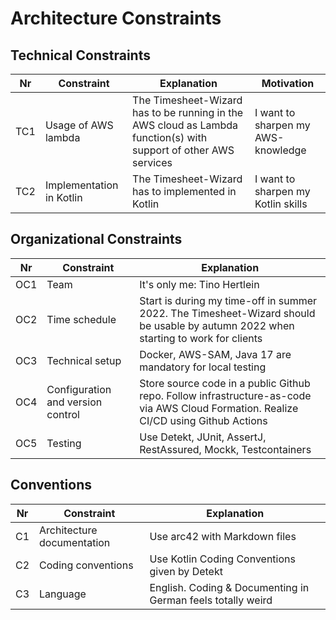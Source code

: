 # Architecture Constraints

## Technical Constraints

| Nr  | Constraint               | Explanation                                                                                                      | Motivation                         |                                                                          
|-----|--------------------------|------------------------------------------------------------------------------------------------------------------|------------------------------------|
| TC1 | Usage of AWS lambda      | The Timesheet-Wizard has to be running in the AWS cloud as Lambda function(s) with support of other AWS services | I want to sharpen my AWS-knowledge |
| TC2 | Implementation in Kotlin | The Timesheet-Wizard has to implemented in Kotlin                                                                | I want to sharpen my Kotlin skills |

## Organizational Constraints

| Nr  | Constraint                             | Explanation                                                                                                                          |                                                                          
|-----|----------------------------------------|--------------------------------------------------------------------------------------------------------------------------------------|
| OC1 | Team                                   | It's only me: Tino Hertlein                                                                                                          |
| OC2 | Time schedule                          | Start is during my time-off in summer 2022. The Timesheet-Wizard should be usable by autumn 2022 when starting to work for clients   |
| OC3 | Technical setup                        | Docker, AWS-SAM, Java 17 are mandatory for local testing                                                                             |
| OC4 | Configuration and version control      | Store source code in a public Github repo. Follow infrastructure-as-code via AWS Cloud Formation. Realize CI/CD using Github Actions |
| OC5 | Testing                                | Use Detekt, JUnit, AssertJ, RestAssured, Mockk, Testcontainers                                                                       |

## Conventions

| Nr  | Constraint                 | Explanation                                                 |                                                                          
|-----|----------------------------|-------------------------------------------------------------|
| C1  | Architecture documentation | Use arc42 with Markdown files                               |
| C2  | Coding conventions         | Use Kotlin Coding Conventions given by Detekt               |
| C3  | Language                   | English. Coding & Documenting in German feels totally weird |
